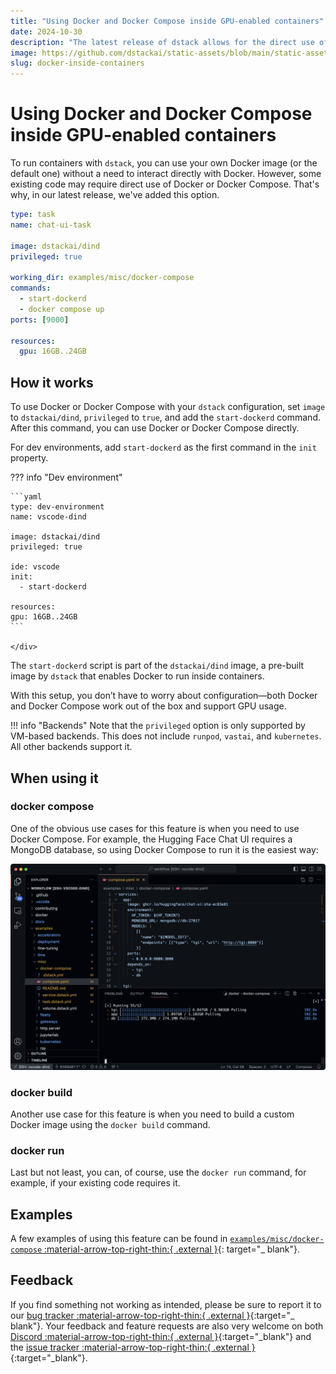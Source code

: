 ```yaml
---
title: "Using Docker and Docker Compose inside GPU-enabled containers"
date: 2024-10-30
description: "The latest release of dstack allows for the direct use of Docker and Docker Compose within run configurations."
image: https://github.com/dstackai/static-assets/blob/main/static-assets/images/dstack-docker-inside-containers.png?raw=true
slug: docker-inside-containers
---
```


# Using Docker and Docker Compose inside GPU-enabled containers

To run containers with `dstack`, you can use your own Docker image (or the default one) without a need to interact
directly with Docker. However, some existing code may require direct use of Docker or Docker Compose. That's why,
in our latest release, we've added this option.

<div editor-title="examples/misc/docker-compose/task.dstack.yml"> 
    
```yaml 
type: task
name: chat-ui-task

image: dstackai/dind
privileged: true

working_dir: examples/misc/docker-compose
commands:
  - start-dockerd
  - docker compose up
ports: [9000]

resources:
  gpu: 16GB..24GB
```

</div>

<!-- more -->

## How it works

To use Docker or Docker Compose with your `dstack` configuration, set `image` to `dstackai/dind`, `privileged` to 
`true`, and add the `start-dockerd` command. After this command, you can use Docker or Docker Compose directly.


For dev environments, add `start-dockerd` as the first command
in the `init` property.

??? info "Dev environment"
    <div editor-title="examples/misc/docker-compose/.dstack.yml">

    ```yaml
    type: dev-environment
    name: vscode-dind

    image: dstackai/dind
    privileged: true

    ide: vscode
    init:
      - start-dockerd

    resources:
    gpu: 16GB..24GB
    ```

    </div>

The `start-dockerd` script is part of the `dstackai/dind` image, a pre-built image by `dstack` that enables Docker to run
inside containers.

With this setup, you don’t have to worry about configuration—both Docker and Docker Compose work out of the box and
support GPU usage.

!!! info "Backends"
    Note that the `privileged` option is only supported by VM-based backends. This does not include `runpod`, `vastai`, 
    and `kubernetes`. All other backends support it.

## When using it

### docker compose

One of the obvious use cases for this feature is when you need to use Docker Compose. 
For example, the Hugging Face Chat UI requires a MongoDB database, so using Docker Compose to run it is 
the easiest way:

<img src="https://github.com/dstackai/static-assets/blob/main/static-assets/images/dstack-docker-compose-terminal.png?raw=true" width="750"/>

### docker build

Another use case for this feature is when you need to build a custom Docker image using the `docker build` command.

### docker run

Last but not least, you can, of course, use the `docker run` command, for example, if your existing code requires it.

## Examples

A few examples of using this feature can be found in [`examples/misc/docker-compose` :material-arrow-top-right-thin:{ .external }](https://github.com/dstackai/dstack/blob/master/examples/misc/docker-compose){: target="_ blank"}.

## Feedback

If you find something not working as intended, please be sure to report it to
our [bug tracker :material-arrow-top-right-thin:{ .external }](https://github.com/dstackai/dstack/issues){:target="_ blank"}. 
Your feedback and feature requests are also very welcome on both 
[Discord :material-arrow-top-right-thin:{ .external }](https://discord.gg/u8SmfwPpMd){:target="_blank"} and the
[issue tracker :material-arrow-top-right-thin:{ .external }](https://github.com/dstackai/dstack/issues){:target="_blank"}.
